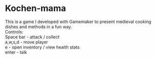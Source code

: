 # Kochen-mama
This is a game I developed with Gamemaker to present medieval cooking dishes and methods in a fun way.<br />
Controls: <br />
  Space bar - attack / collect <br />
  a,w,s,d - move player <br />
  e - open inventory / view health stats<br />
  enter - talk 

